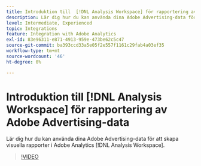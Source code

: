 ```yaml
---
title: Introduktion till  [!DNL Analysis Workspace] för rapportering av Adobe Advertising-data
description: Lär dig hur du kan använda dina Adobe Advertising-data för att skapa visuella rapporter i Adobe Analytics [!DNL Analysis Workspace].
level: Intermediate, Experienced
topic: Integrations
feature: Integration with Adobe Analytics
exl-id: 83e96311-e871-4913-959e-473be62c5c47
source-git-commit: ba393ccd33a5e05f2e557f1161c29fab4a03ef35
workflow-type: tm+mt
source-wordcount: '46'
ht-degree: 0%

---
```


# Introduktion till [!DNL Analysis Workspace] för rapportering av Adobe Advertising-data

Lär dig hur du kan använda dina Adobe Advertising-data för att skapa visuella rapporter i Adobe Analytics [!DNL Analysis Workspace].

>[!VIDEO](https://video.tv.adobe.com/v/33492)
